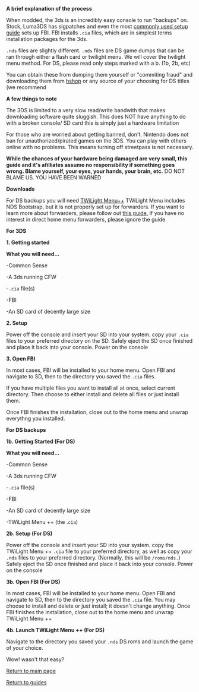 **A brief explanation of the process**

When modded, the 3ds is an incredibly easy console to run "backups" on. Stock, Luma3DS has sigpatches and even the most [commonly used setup guide](https://3ds.hacks.guide) sets up FBI.
FBI installs `.cia` files, which are in simplest terms installation packages for the 3ds.

`.nds` files are slightly different. `.nds` files are DS game dumps that can be ran through either a flash card or twilight menu. We will cover the twilight menu method.
For DS, please read only steps marked with a b. (1b, 2b, etc)

You can obtain these from dumping them yourself or "commiting fraud" and downloading them from [hshop](https://hshop.erista.me/) or any source of your choosing for DS titles (we recommend 

**A few things to note**

The 3DS is limited to a very slow read/write bandwith that makes downloading software quite sluggish. This does NOT have anything to do with a broken console/ SD card this is simply just a hardware limitation

For those who are worried about getting banned, don't. Nintendo does not ban for unauthorized/pirated games on the 3DS. You can play with others online with no problems. This means turning off streetpass is not necessary.

**While the chances of your hardware being damaged are very small, this guide and it's afilliates assume no responsibility if something goes wrong. Blame yourself, your eyes, your hands, your brain, etc.**
DO NOT BLAME US. YOU HAVE BEEN WARNED

**Downloads**

For DS backups you will need [TWiLight Menu++](https://github.com/DS-Homebrew/TWiLightMenu/releases/tag/v23.0.1) 
TWiLight Menu includes NDS Bootstrap, but it is not properly set up for forwarders. If you want to learn more about forwarders, please follow out [this guide.](https://friicove.github.io/guides/3dsforwarders) If you have no interest in direct home menu forwarders, please ignore the guide.

**For 3DS**

**1. Getting started**

**What you will need...**

-Common Sense

-A 3ds running CFW

-`.cia` file(s)
	
-FBI

-An SD card of decently large size

**2. Setup**

Power off the console and insert your SD into your system. copy your `.cia` files to your preferred directory on the SD. Safely eject the SD once finished and place it back into your console. Power on the console

**3. Open FBI**

In most cases, FBI will be installed to your home menu. Open FBI and navigate to SD, then to the directory you saved the `.cia` files. 

If you have multiple files you want to install all at once, select current directory. Then choose to either install and delete all files or just install them.

Once FBI finishes the installation, close out to the home menu and unwrap everythng you installed.


**For DS backups**

**1b. Getting Started (For DS)**

**What you will need...**

-Common Sense

-A 3ds running CFW

-`.cia` file(s)
	
-FBI

-An SD card of decently large size
	
-TWiLight Menu ++ (the .`cia`)

**2b. Setup (For DS)**

Power off the console and insert your SD into your system. copy the TWiLight Menu ++ `.cia` file to your preferred directory, as well as copy your `.nds` files to your preferred directory. (Normally, this will be `/roms/nds.`) Safely eject the SD once finished and place it back into your console. Power on the console

**3b. Open FBI (For DS)**

In most cases, FBI will be installed to your home menu. Open FBI and navigate to SD, then to the directory you saved the `.cia` file. You may choose to install and delete or just install; it doesn't change anything.
Once FBI finishes the installation, close out to the home menu and unwrap TWiLight Menu ++

**4b. Launch TWiLight Menu ++ (For DS)**
	
Navigate to the directory you saved your `.nds` DS roms and launch the game of your choice. 

Wow! wasn't that easy?

[Return to main page](https://friicove.github.io)

[Return to guides](https://friicove.github.io)
